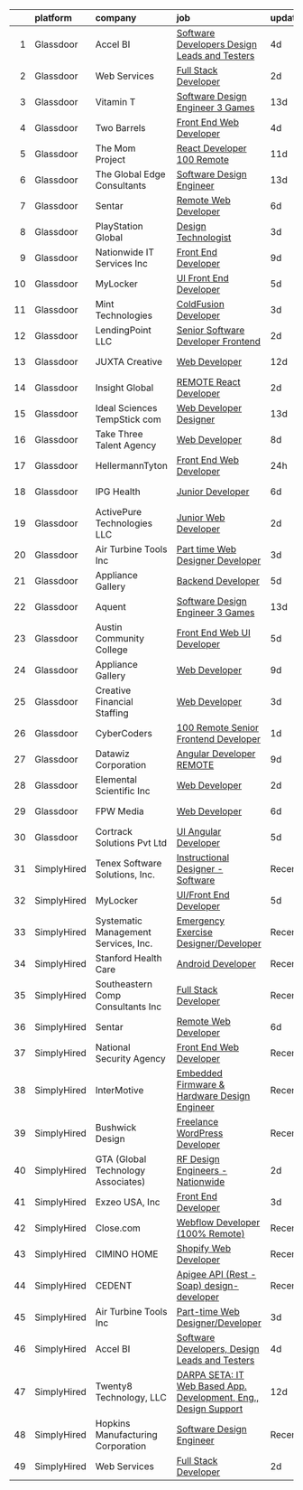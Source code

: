 

|    | platform    | company                              | job                                                                                                                                                                                                                                                                                                                                                                                                                                                                                                                                                                                                                                                                                                                                                                                                                                                                                                                                                                                                                                                                                                                                                                                                                                                                                                                                                                                          | update_time   | location              |
|---:|:------------|:-------------------------------------|:---------------------------------------------------------------------------------------------------------------------------------------------------------------------------------------------------------------------------------------------------------------------------------------------------------------------------------------------------------------------------------------------------------------------------------------------------------------------------------------------------------------------------------------------------------------------------------------------------------------------------------------------------------------------------------------------------------------------------------------------------------------------------------------------------------------------------------------------------------------------------------------------------------------------------------------------------------------------------------------------------------------------------------------------------------------------------------------------------------------------------------------------------------------------------------------------------------------------------------------------------------------------------------------------------------------------------------------------------------------------------------------------|:--------------|:----------------------|
|  1 | Glassdoor   | Accel BI                             | [Software Developers  Design Leads and Testers](https://www.glassdoor.com/partner/jobListing.htm?pos=128&ao=1136043&s=58&guid=00000182342785548bbc85e81baecfc4&src=GD_JOB_AD&t=SR&vt=w&ea=1&cs=1_5572eebb&cb=1658732381930&jobListingId=1008017868184&jrtk=3-0-1g8q2f1cakhqs801-1g8q2f1cojfn4800-cea150e8c433e0a7-)                                                                                                                                                                                                                                                                                                                                                                                                                                                                                                                                                                                                                                                                                                                                                                                                                                                                                                                                                                                                                                                                          | 4d            | Remote                |
|  2 | Glassdoor   | Web Services                         | [Full Stack Developer](https://www.glassdoor.com/partner/jobListing.htm?pos=120&ao=1136043&s=58&guid=00000182342785548bbc85e81baecfc4&src=GD_JOB_AD&t=SR&vt=w&cs=1_a8f99147&cb=1658732381929&jobListingId=1008024000318&jrtk=3-0-1g8q2f1cakhqs801-1g8q2f1cojfn4800-c62dc556ccc5faef-)                                                                                                                                                                                                                                                                                                                                                                                                                                                                                                                                                                                                                                                                                                                                                                                                                                                                                                                                                                                                                                                                                                        | 2d            | Remote                |
|  3 | Glassdoor   | Vitamin T                            | [Software Design Engineer 3   Games](https://www.glassdoor.com/partner/jobListing.htm?pos=113&ao=1110586&s=58&guid=00000182342785548bbc85e81baecfc4&src=GD_JOB_AD&t=SR&vt=w&cs=1_6d0bf07b&cb=1658732381929&jobListingId=1007998330874&cpc=AC285F3A3ECA6BB0&jrtk=3-0-1g8q2f1cakhqs801-1g8q2f1cojfn4800-bf3c8b341557706e--6NYlbfkN0DMrcEu7yrtATojKJA7cEzGQ3FdRGWLh0CZQInL4ECGI6k5tN82kdM0OKoro5eXmjrvRw2kqrpzrDOZ5KgB4uPOpQzk8_KXis5qS7G_IDfE6S_nUZnArBlfiWQkA6u0Y8sETzFOGOfBuwNp8lbDrwEgi-QRBF3hAP3jkbYOESEyuJmjFb74QfMRC3zakfY3nJkVu1-3XDSNOMz6O7-OyjkO62JI8DNa5uPrbyp5Wq91sbjIDbSmGgs0OgZqCGWwz34vqf-HPFw7b6YIAcBYsXfoWG6KDdR4l19QorLUKfJY4BqRy365gYaYU4y9SlC2_fMLxagJdI3_0UPqLlqnYo4Tt8jf7Y6F18flOMh7EMUPiTLft1dmZsEc8lG6PZQOXOQ_0Ps3rnrU-O_lk48ivCMVcjZ33UDuv159ixslqf0BU0luaY1I4bpgFJqRpnwcUlWSgmuisauNQD0oKJaMjjQd)                                                                                                                                                                                                                                                                                                                                                                                                                                                                                                                                                                     | 13d           | Remote                |
|  4 | Glassdoor   | Two Barrels                          | [Front End Web Developer](https://www.glassdoor.com/partner/jobListing.htm?pos=123&ao=1136043&s=58&guid=00000182342785548bbc85e81baecfc4&src=GD_JOB_AD&t=SR&vt=w&cs=1_fc8433e8&cb=1658732381929&jobListingId=1008017355287&jrtk=3-0-1g8q2f1cakhqs801-1g8q2f1cojfn4800-4073b3b8d689a35e-)                                                                                                                                                                                                                                                                                                                                                                                                                                                                                                                                                                                                                                                                                                                                                                                                                                                                                                                                                                                                                                                                                                     | 4d            | Remote                |
|  5 | Glassdoor   | The Mom Project                      | [React Developer  100  Remote ](https://www.glassdoor.com/partner/jobListing.htm?pos=110&ao=1110586&s=58&guid=00000182342785548bbc85e81baecfc4&src=GD_JOB_AD&t=SR&vt=w&cs=1_b4b08303&cb=1658732381928&jobListingId=1008003187076&cpc=9DC6E4D8324653EE&jrtk=3-0-1g8q2f1cakhqs801-1g8q2f1cojfn4800-9cdda45683b89dc0--6NYlbfkN0BDp_epf89aHDQhKpPegNJQ_ldQpEFZQsM9OcONMGxWx6pU56EKHF58QjVdAUvn2gXX1fuekItIkCiy6qYi46CotMFumCy-OLkNLGC5HlInWK_9X0_7Yu4FaCm9-yL2AeUCMmtMoKhVNK81R29Kv7leI8zn9ApL1hPLyF4EWDbSWgGWwlcAkyly182izPc3-6G2gqUt-haE3gIwHDk5P8P3K4IZ9eJd-v5uoAobVklYnh4BxxDh73cnnNoYPXVbAyQqS8ckqSTF7xtgrBnPI1wEN-ehbRIibLxo-_LXJCDDLrQ9B0uCwaLmzos4lOKQhRLeyGvUJ6FJGHt89UXtAU1TWVgBr-d7TY0XXE4wXi9Z2N1hsvIRV-7vrapc8AxssYxXwc9oFcbgk7ZmCGs2gpyQ18ASJ028usUdaNRDv5KAk7ScQY4ia9hDLTleKTjtYhm8YtwX8-knVjwJ_YAB4omDuv53Q21adauPlgHQSMilhFDxZfvq6tNgw7ea5p5DFa5APUCatpS9jWb7aj9wnY8McHf7DxNLl9GzNkcgc0XxQNS6U7A99OorqacUIDv8v4i9qThQ24fFWA%3D%3D)                                                                                                                                                                                                                                                                                                                                                                                                                                              | 11d           | Remote                |
|  6 | Glassdoor   | The Global Edge Consultants          | [Software Design Engineer](https://www.glassdoor.com/partner/jobListing.htm?pos=108&ao=1110586&s=58&guid=00000182342785548bbc85e81baecfc4&src=GD_JOB_AD&t=SR&vt=w&ea=1&cs=1_1006b882&cb=1658732381928&jobListingId=1007998218644&cpc=451933188B21919D&jrtk=3-0-1g8q2f1cakhqs801-1g8q2f1cojfn4800-50939afe2261ed36--6NYlbfkN0A4Pd9G7Psxse2LYHgJRkYguHzML5L6KVZLzJM3sNXICnMc3eh3dt3QEYOmT_Cvlg5envw20GmLjURdJn07Inlu2YqhV1Ghk4ekVnisYSymOKO3-zvf7LZwQAgqzFpOvyQsNdNTUYMJDiQcU9rmwxDV1nkXAg4gvg4mQsFvQYicEOCEUsIz0eAAoWirCcbeIXujPg7QhjtBu2DGdiCPAZBN9L81BWtLdfWe-wr3EKVqS96d4-19n8AEPDa51oxM7NZ5hvK7lWBNIGbotAD6_5HLBUmPvfwSZ5Jxpyqm4tarnoVLJ9DcgIp9C5IV4gikYMqSBPQqd8X7vgnx_3q7XF1eMCwGG6NKiRDqF2eJlkoavqkA42m-nbUXnX02K0wGyAqWnu9KW47V9IzSuuQaExSBWR4Tu6hMhmKQDqDgYsEFFCt8nGoJ27PF0XJzIpzaMRoCzzM6q5CeIVNYPCOmDtxWf9FTXBT-t_zVThiRbwL9Fg5OrMZqyqlz8htKDXzYo63Np6Ioh9bF4w%3D%3D)                                                                                                                                                                                                                                                                                                                                                                                                                                                                                                              | 13d           | Wilton, CT            |
|  7 | Glassdoor   | Sentar                               | [Remote Web Developer](https://www.glassdoor.com/partner/jobListing.htm?pos=124&ao=1136043&s=58&guid=00000182342785548bbc85e81baecfc4&src=GD_JOB_AD&t=SR&vt=w&cs=1_8296edfc&cb=1658732381930&jobListingId=1008013416156&jrtk=3-0-1g8q2f1cakhqs801-1g8q2f1cojfn4800-6d7f1a1323a40840-)                                                                                                                                                                                                                                                                                                                                                                                                                                                                                                                                                                                                                                                                                                                                                                                                                                                                                                                                                                                                                                                                                                        | 6d            | Remote                |
|  8 | Glassdoor   | PlayStation Global                   | [Design Technologist](https://www.glassdoor.com/partner/jobListing.htm?pos=121&ao=1136043&s=58&guid=00000182342785548bbc85e81baecfc4&src=GD_JOB_AD&t=SR&vt=w&ea=1&cs=1_0c2d4c9e&cb=1658732381929&jobListingId=1008020161010&jrtk=3-0-1g8q2f1cakhqs801-1g8q2f1cojfn4800-1f8aab1198bf748b-)                                                                                                                                                                                                                                                                                                                                                                                                                                                                                                                                                                                                                                                                                                                                                                                                                                                                                                                                                                                                                                                                                                    | 3d            | Los Angeles, CA       |
|  9 | Glassdoor   | Nationwide IT Services  Inc          | [Front End Developer](https://www.glassdoor.com/partner/jobListing.htm?pos=126&ao=1136043&s=58&guid=00000182342785548bbc85e81baecfc4&src=GD_JOB_AD&t=SR&vt=w&cs=1_3633d090&cb=1658732381930&jobListingId=1008008905116&jrtk=3-0-1g8q2f1cakhqs801-1g8q2f1cojfn4800-b79b43afa3f7d864-)                                                                                                                                                                                                                                                                                                                                                                                                                                                                                                                                                                                                                                                                                                                                                                                                                                                                                                                                                                                                                                                                                                         | 9d            | Remote                |
| 10 | Glassdoor   | MyLocker                             | [UI Front End Developer](https://www.glassdoor.com/partner/jobListing.htm?pos=119&ao=1136043&s=58&guid=00000182342785548bbc85e81baecfc4&src=GD_JOB_AD&t=SR&vt=w&ea=1&cs=1_11270736&cb=1658732381929&jobListingId=1008016183760&jrtk=3-0-1g8q2f1cakhqs801-1g8q2f1cojfn4800-f2cdf44333e3faa5-)                                                                                                                                                                                                                                                                                                                                                                                                                                                                                                                                                                                                                                                                                                                                                                                                                                                                                                                                                                                                                                                                                                 | 5d            | Remote                |
| 11 | Glassdoor   | Mint Technologies                    | [ColdFusion Developer](https://www.glassdoor.com/partner/jobListing.htm?pos=125&ao=1136043&s=58&guid=00000182342785548bbc85e81baecfc4&src=GD_JOB_AD&t=SR&vt=w&ea=1&cs=1_9bddc327&cb=1658732381930&jobListingId=1008020614568&jrtk=3-0-1g8q2f1cakhqs801-1g8q2f1cojfn4800-4a005aacd195ebd3-)                                                                                                                                                                                                                                                                                                                                                                                                                                                                                                                                                                                                                                                                                                                                                                                                                                                                                                                                                                                                                                                                                                   | 3d            | Fairview, TX          |
| 12 | Glassdoor   | LendingPoint LLC                     | [Senior Software Developer  Frontend](https://www.glassdoor.com/partner/jobListing.htm?pos=102&ao=1110586&s=58&guid=00000182342785548bbc85e81baecfc4&src=GD_JOB_AD&t=SR&vt=w&cs=1_ddd83349&cb=1658732381927&jobListingId=1008023577553&cpc=A0032DE20586B9BD&jrtk=3-0-1g8q2f1cakhqs801-1g8q2f1cojfn4800-82fa04a05c3a09ae--6NYlbfkN0AMU85yDPFKRmyNaJX4vsZzzCZO8oGW3wN3dIQS5LuX8APSEdPLZuyb0wEk9g8ACfIYtRd5OYhqVF7PEYILND5L5ULGQoXJqPDg85ajoEp9eiwBN-yo4Ety9oRhcNMcfo8gSCGC_MNm0DhyPSkrPsHd5NLfAJLy_E5cihRLXRfhqSiDCRkttL6mZRv-bFAmdJ2e6gjxwhUypq4jUXWZjR8xn7sTN8eBwc5jwaLwOE9t7573yTbgniRziQhIeDu1lBtY2VvZHd7bacndB2YDMPdOmE0URlfxb6YsU5Zuajl8_xMWQeJWsRYvI-Z1H5YPgUskn2_MANfBNKPJt2Q3d9MaDqUUMl-SA-NsgR4gPvwPUy1FC6QfqiwaI7oo8-LT2--FYecCnQbelDEKHUSlT7nD762ajWAHYhhKgKvrC90fyfk9qg_G7hp_WOZqdu2irkBdSv7kuaCIQhC1fJ6CWxbhtAwcb_ikP3XdnQfaXjcv0lCLPmS__rxzdIA0QcLAwytUWkzEr066OYzk2up1j0ER134ahEAioxh5jgxcoIAunJd7LFsxXx0swbT70ISPLnSoZE7L4jFyI0SfPboKYNqA6LvwdZCnTZsU6G-zc5rs0Q3wt3Lq2WylLouoS0_p4YCt-gDQf59LxTu4H72otjvl8NvqK214XQQ%3D)                                                                                                                                                                                                                                                                                                                                                      | 2d            | Remote                |
| 13 | Glassdoor   | JUXTA Creative                       | [Web Developer](https://www.glassdoor.com/partner/jobListing.htm?pos=105&ao=1110586&s=58&guid=00000182342785548bbc85e81baecfc4&src=GD_JOB_AD&t=SR&vt=w&cs=1_57bc64e7&cb=1658732381927&jobListingId=1008001173431&cpc=ACAF1607C5C1E404&jrtk=3-0-1g8q2f1cakhqs801-1g8q2f1cojfn4800-288cae05fad9475b--6NYlbfkN0BWuSCbF_bgEkXcjB90H_n0fax-3tzVQyNEYf9p9SD6E8qDMEmbsqVA7GLR0gaGGx8wuX_TQHKQs7l6q-vmCLY91oLRhwuB3hkNTI0BxHgdAO8cQAulyEp92zvt-ZbH1zE5xdPgzQsmlZt4rTBZoY5Vo4ULi_b11DHIGoviMDfKRxG2Up9vrChcBrsjzw70AX9a7sA_VXghjKDPbFpAyPgnN8L2EPVQC6acZjPYoX5pPiqtJtjPj0iAXfH_HMcYoW997IyvKFG4NHhSOzfft6903uypOGp03K2GNL5fqMTjX7rBqWez-XjCnE8T4I1PoGZvI7XP9t_mmlc_q_EjRf--ypa0dsn2YqU_Yip-rMA1XSNrvK-oHF4EabjOo9spOB69esl9WeO6sS_OvOCfleYAAd8jG9_vWK8FKV_c8InxztBBmOpQB_YduEbqW5DO60AAFwZMGwxbWYeZv6m_4Hckf0Fk4zb0A7K-6urEObdhH4GOzX-VAbtEsUJRzIb1xTj7bjLMRlxXnyqYoAF5x3zd5iRaOUuO0os06ZvcUKVkehMgfr6Rb80ks2i6n_87RC3vkoHj5uKbhkDZN3YVkBh9rXDYWK_OuaJDBCaG-hyOdu4lZzsJ14qkpLwBfPtPiHco9d6p0bkOjJXpOTGxckfTfJpwrApdZibSIqaH_uNhO1llDWWy3edOorHJHFXtdywLjorKiFgrCqS-rRR9gG9_NuFQw2P4UeY45GZ2gV8fwesHEmsiG0CE)                                                                                                                                                                                                                                                                                          | 12d           | Marietta, OH          |
| 14 | Glassdoor   | Insight Global                       | [REMOTE React Developer](https://www.glassdoor.com/partner/jobListing.htm?pos=114&ao=1110586&s=58&guid=00000182342785548bbc85e81baecfc4&src=GD_JOB_AD&t=SR&vt=w&ea=1&cs=1_79a638d2&cb=1658732381929&jobListingId=1008023471508&cpc=3BA4CE39D5B5DEF5&jrtk=3-0-1g8q2f1cakhqs801-1g8q2f1cojfn4800-f0bf5f0f1c161255--6NYlbfkN0BKkHZu3wF05EeDimN_p6sYpKCMArvwa95YdH7UpkaBCkTAlOdu2lVgZ5yts_CGftiOxpdgQpqas8fM1R_dI75at84vgjpCV3MznvdIWoL0JGj1_MPGJG3Op4dqb73O_5m6Wg_6ZEvUZmsnr6OzMoys0_tAqV_M5hEArx_0BPDV3vIylzu68Wmqo5E4ZwmX4k7M6NkR7PhNe2eHUwrmMYbRobzH_f9xuORmIlb3U5uI2KmFANCGSRJWQK4C-LyKnVBTUDhW8aws6yWa3TEf4yFIcIl73xL9uhqB3Uu3NotuB5TmAFwf1HnM8wxaN-cuTv42sxe1G6KMCRao8e_3_1tp_OP-0FeBJ4FESNcdx3fUspvJ0gly8xbr_X6fqsEEWUOqqnTboFGqRdLVtFfdw1Am-irNALy9tgUMWzPDMcTLkdEus9eQ97BVpxZUatC1kN_mP-tBR1Apk7L7P5FF09UTzi6-v3n1Gc5Lk9hVNQL5clTxXjgZdUg2HUXi7j6zIvqVMuImhznEnw%3D%3D)                                                                                                                                                                                                                                                                                                                                                                                                                                                                                                                | 2d            | Remote                |
| 15 | Glassdoor   | Ideal Sciences  TempStick com        | [Web Developer Designer](https://www.glassdoor.com/partner/jobListing.htm?pos=107&ao=1110586&s=58&guid=00000182342785548bbc85e81baecfc4&src=GD_JOB_AD&t=SR&vt=w&ea=1&cs=1_29165f9c&cb=1658732381928&jobListingId=1007998462749&cpc=26740BCDE5E48596&jrtk=3-0-1g8q2f1cakhqs801-1g8q2f1cojfn4800-0992c1ed5cbee973--6NYlbfkN0AuAjYKnBHsdkcMxrD7ZJITXxV72vImVt5xOyKRJQecNHkeJhImC_lTwGJmSscZnmw9FH-33Wks3hoJY4a0tLXXnXskKjt4Znh10WXPHm5B8cBcmAVOCPCeWKj7CiENazLOnDJalrgZJSgSgSk9LLTvCZrz3tNysIxyQGRkkerCVW71vvCFXqtldrTqHdhOUgHOWP-vl-3hwAViTtqsOKpqQsZ0vRvPLujQUKVYdEZxaZ01UlDmmb0SB9haV3HcOCQOXcml9t46YhWyGS3usBX4R9e0upnRA5iess2xzxBJn1Lwpx9dIIo4wIQQPwp5HL61iPInryQpFFlaJhUjf48fIelsBrbVpfbcGp6vjewIcXI2f1vbGI1RkG8ajkN5StamCEqNfSY-qG5pHL2NQQ8a302OJSFszAeBGCU_6lXuGf4ztV1ydgbMakg_tsIeDhQinpoaDN6fTq9KtbjZUuF-qvKl9G6GxtzwluYaYubz4hJ1Iyzgl9AQwzDkE1XsZYA%3D)                                                                                                                                                                                                                                                                                                                                                                                                                                                                                                                              | 13d           | Bountiful, UT         |
| 16 | Glassdoor   | Take Three Talent Agency             | [Web Developer](https://www.glassdoor.com/partner/jobListing.htm?pos=129&ao=1136043&s=58&guid=00000182342785548bbc85e81baecfc4&src=GD_JOB_AD&t=SR&vt=w&ea=1&cs=1_a26e3ac3&cb=1658732381930&jobListingId=1008009981459&jrtk=3-0-1g8q2f1cakhqs801-1g8q2f1cojfn4800-6c96ca818fea31ff-)                                                                                                                                                                                                                                                                                                                                                                                                                                                                                                                                                                                                                                                                                                                                                                                                                                                                                                                                                                                                                                                                                                          | 8d            | New York, NY          |
| 17 | Glassdoor   | HellermannTyton                      | [Front End Web Developer](https://www.glassdoor.com/partner/jobListing.htm?pos=101&ao=1110586&s=58&guid=00000182342785548bbc85e81baecfc4&src=GD_JOB_AD&t=SR&vt=w&ea=1&cs=1_038e353c&cb=1658732381927&jobListingId=1008025566742&cpc=22ABB673398E21F3&jrtk=3-0-1g8q2f1cakhqs801-1g8q2f1cojfn4800-4ff2e7200978c183--6NYlbfkN0DFowT1d0XEROrZjiiLCz3Xl7lNJrhR5e36YBBJNwg5By2bk7Fw8nXyh-09zjNCMK-fhkwQljsD2LIHS9UojhlwiGhxeBYEnJSC10e0wtupwQXvTrpz_lbT4hcnEB_NuMwXLZDjKGg2Nbf8LE4_LUK99KDj4xiVkWEPkyq__Rx6FmMmj7LM7NPuIxhFRTGElMgYe8oFN9AzNENQeQxNvuU6dZKYE7SynF3DSUYz93apbko1Iz-gCyHkAQClnK4J5vK3VFLicDQW3-_LgZZJAxkv5Om0jg3OqzHYgdCuabzX1nh5QxHV5MNfoGdl2uI-Ywy4YuuZ5T4cw36NnkcfgoAHUP77dvI2R-_Oekf92USN9209SZHDZC05CweKBsEDCaiVMW-tEGxWzp-a_WtKvix968jQOH8AmlFmu3Ai7sSEBR0PEg9aQAssbOM2adb-MlujK2T47poL58LOxjlKerbINsxGj9K7pN8BY3FBZN1HXTm2WOeiFPJT0uuWSr1Yv0edStBkqj-RfA%3D%3D)                                                                                                                                                                                                                                                                                                                                                                                                                                                                                                               | 24h           | Milwaukee, WI         |
| 18 | Glassdoor   | IPG Health                           | [Junior Developer](https://www.glassdoor.com/partner/jobListing.htm?pos=130&ao=1136043&s=58&guid=00000182342785548bbc85e81baecfc4&src=GD_JOB_AD&t=SR&vt=w&cs=1_efd80c08&cb=1658732381930&jobListingId=1008012395431&jrtk=3-0-1g8q2f1cakhqs801-1g8q2f1cojfn4800-cb5ad8e4366864a1-)                                                                                                                                                                                                                                                                                                                                                                                                                                                                                                                                                                                                                                                                                                                                                                                                                                                                                                                                                                                                                                                                                                            | 6d            | New York, NY          |
| 19 | Glassdoor   | ActivePure Technologies  LLC         | [Junior Web Developer](https://www.glassdoor.com/partner/jobListing.htm?pos=122&ao=1136043&s=58&guid=00000182342785548bbc85e81baecfc4&src=GD_JOB_AD&t=SR&vt=w&ea=1&cs=1_be2ed011&cb=1658732381930&jobListingId=1008023360662&jrtk=3-0-1g8q2f1cakhqs801-1g8q2f1cojfn4800-d71a23c1cfc326df-)                                                                                                                                                                                                                                                                                                                                                                                                                                                                                                                                                                                                                                                                                                                                                                                                                                                                                                                                                                                                                                                                                                   | 2d            | Dallas, TX            |
| 20 | Glassdoor   | Air Turbine Tools Inc                | [Part time Web Designer Developer](https://www.glassdoor.com/partner/jobListing.htm?pos=117&ao=1136043&s=58&guid=00000182342785548bbc85e81baecfc4&src=GD_JOB_AD&t=SR&vt=w&ea=1&cs=1_88f1a3f7&cb=1658732381929&jobListingId=1008021218997&jrtk=3-0-1g8q2f1cakhqs801-1g8q2f1cojfn4800-abdd88d45579cdf9-)                                                                                                                                                                                                                                                                                                                                                                                                                                                                                                                                                                                                                                                                                                                                                                                                                                                                                                                                                                                                                                                                                       | 3d            | Remote                |
| 21 | Glassdoor   | Appliance Gallery                    | [Backend Developer](https://www.glassdoor.com/partner/jobListing.htm?pos=103&ao=1110586&s=58&guid=00000182342785548bbc85e81baecfc4&src=GD_JOB_AD&t=SR&vt=w&ea=1&cs=1_b600258b&cb=1658732381927&jobListingId=1008015204321&cpc=6BF42D0955AE9A34&jrtk=3-0-1g8q2f1cakhqs801-1g8q2f1cojfn4800-04df99de1115416d--6NYlbfkN0B7asqLSFTVh84QNhoMZnykEkqd3VzFRgpMd30Tm6Y5VAR0GYQIAhTEALcfM-Zhn9fD8bVtsauWf2bJC5qsUBNxWxzwk8a96xOOKY9-19yMMvHkehMIdjOaJoNB6m7LaeaQjQKxJYW3mWfW01ShS2-S48z205dlIMX1ezKrikYn70SO6_3EOjciYZ08OXw4R_9J_-tLu_5tv4T6PZXcxRNwUOHTTAbMLtblHvR0g8uZ9lzy1Xw7ocCTmJjxfqa8h1fDbaOj93Ia4ANh3Nwqz9FN5K7DexGe6g-ihAgj8n35IjByn0gCuQpO6nENvJokwcekbelBCc35v_PQvjziyn-5bpj1tdskEkUHmldhLjehMMUNxEFzl8LrHNE5kQDM1CdWAZN3252r4is5y7bCbC8DnIh1mDUClNHlrIM-wyW64irA2q6Cm8c_XE48JmP7ENYDO_Qw9IypIuZWBfiDfnSKWE2fxxjseRf7CkBkCKHmkv_XhO-wNrEx_P3pr-Su8H0%3D)                                                                                                                                                                                                                                                                                                                                                                                                                                                                                                                                   | 5d            | Brooklyn, NY          |
| 22 | Glassdoor   | Aquent                               | [Software Design Engineer 3   Games](https://www.glassdoor.com/partner/jobListing.htm?pos=112&ao=1110586&s=58&guid=00000182342785548bbc85e81baecfc4&src=GD_JOB_AD&t=SR&vt=w&cs=1_4caf7175&cb=1658732381928&jobListingId=1007998491971&cpc=451933188B21919D&jrtk=3-0-1g8q2f1cakhqs801-1g8q2f1cojfn4800-9407860689a26d9a--6NYlbfkN0DMrcEu7yrtATojKJA7cEzGQ3FdRGWLh0CZQInL4ECGI9gD0Wolx9R2EDT7B77c2cRNsVHmi2Nz3yUZVeF1kDlkgU2DrS0ttf1-4RMKWxJ2erNeNqc8PK2_pssRTx9Cj53zY5TgDvCdWv0W7gTAxIgADNXqA3nY60aR41AimnjTNzroQv0tYe0LvGFV7JvxWvp0vSHEgUImYyJTK9rNMFMpf14C6k_Ur0UJmdsybZ0Tqj86yC-L8_n_SGZUQYF-XRDVpvZfjO1RYyVQj_6sXXHe5L0soWnkzCQbASZEiHnanXkzBHgylg9DfC94dU3PDaXHW4oboqLeIqykHbAh46AxOChlaDd22XsRXlpqKV1Zc-BsH6BDB2cyjMC4QcHeyicTUAU8PHkW8ATLUdAHIzE7GRmkG3ev1iNgdR9jIjFWvrxMkQ7zgS9wls7HwBejry9EYYCFbxDf1WhbA746guYS)                                                                                                                                                                                                                                                                                                                                                                                                                                                                                                                                                                     | 13d           | Remote                |
| 23 | Glassdoor   | Austin Community College             | [Front End  Web UI Developer](https://www.glassdoor.com/partner/jobListing.htm?pos=115&ao=1136043&s=58&guid=00000182342785548bbc85e81baecfc4&src=GD_JOB_AD&t=SR&vt=w&cs=1_f603f692&cb=1658732381929&jobListingId=1008014595318&jrtk=3-0-1g8q2f1cakhqs801-1g8q2f1cojfn4800-effb063b1dd14010-)                                                                                                                                                                                                                                                                                                                                                                                                                                                                                                                                                                                                                                                                                                                                                                                                                                                                                                                                                                                                                                                                                                 | 5d            | Austin, TX            |
| 24 | Glassdoor   | Appliance Gallery                    | [Web Developer](https://www.glassdoor.com/partner/jobListing.htm?pos=106&ao=1110586&s=58&guid=00000182342785548bbc85e81baecfc4&src=GD_JOB_AD&t=SR&vt=w&ea=1&cs=1_9d24b324&cb=1658732381928&jobListingId=1008008964913&cpc=E773D000C9BC26FA&jrtk=3-0-1g8q2f1cakhqs801-1g8q2f1cojfn4800-435bd2b6f8cacd5c--6NYlbfkN0B7asqLSFTVh84QNhoMZnykEkqd3VzFRgpMd30Tm6Y5VIWEtl-JUdIb5_V1pDXLEt67MZ9QRJip4E_XGA71_9UcOW0fze0NvpWi5lOlztwP0lYIKknV_h1k0zZw_2L_e9TM-_ji4Ic1WxJ9mFuuPty_91pkbyzn6k3GS5ZPiYQ6vFW4Q7NJFgGvSQ76GfPqtA36tKb4JLfUXooN97mOIf14VWJyWzFv_nHfLAm0r4HTjkVIUBjUQn-zbRMkmiSpFn5xbonkf8hcUbbZZv-oRXSYVwIjK5EHz6WAp8sT9Q484xgUFM_ZtmWc9z59ULP1tNwlNjtU-E-bUCPYscihSbxBCJYDeWEufGEm1q7hI1MMLGUhwTwe2FSa_WTfm_f4gtMSmuoAKergGyDHOYaPfggkue1zEOO54QodALtl4PaCT8zUbJndlAsexmhpSYsekSFw-qn7uMA84Ye87DtBnSYjaS9YkRIf6VAaqQkIfoZIH23lFyhVc33v)                                                                                                                                                                                                                                                                                                                                                                                                                                                                                                                                                     | 9d            | Brooklyn, NY          |
| 25 | Glassdoor   | Creative Financial Staffing          | [Web Developer](https://www.glassdoor.com/partner/jobListing.htm?pos=109&ao=1110586&s=58&guid=00000182342785548bbc85e81baecfc4&src=GD_JOB_AD&t=SR&vt=w&cs=1_0892c664&cb=1658732381928&jobListingId=1008020200741&cpc=32EE424DE2B657EB&jrtk=3-0-1g8q2f1cakhqs801-1g8q2f1cojfn4800-9f2eae75aec919d9--6NYlbfkN0AyIsnDczwcVDFrYpf5kat3hxWjSi6qx3YGCfJB8v0u0o0lIgfjDfB74gAIfS0XTxVDLSoYHrAzMO9ib6oFFNuLjRMU025dymGmagJiUfia6-JtuYERo0oEG3DkuLio92aNNcucSR_YEmW76eH9_38yUAcsHw8VNz0xPDg6kltNFMLwlyQmiMYBD3sShv0wSpibwvD4drfQjOERcJ7Oqy13gsbCiwT-UuO4gSJG1UROuVD_m-2st1OQagE35T8tA-IRVm9IyZsjsyjb_GDxRHwntDBStSQ6cCO9_FM30v1n3i9rCBYiHqqIJ_VyVc-F9PKU6OT1HYyAfCUZyx0AQ_QdCxSgPDcICzBhIxVT9Ext0h3Xo-nJOoP81fBNVO3iQ5EBItOOykq4EpZKlERn3mfJHSic7pv-FeKPJ3lRe4O0iuh6Aux859Dabs1-AGfP_aysS6Q58EBzU7fcDgO4iLeV78D3jTupl475oO8ZI08LCOsW4oWD9zDsRcoxjwspE4G6C58Fe1F4Fc418EBtcWmqa7dj69iF6O8oiX0b0gTM8qJKcb4HbK6j)                                                                                                                                                                                                                                                                                                                                                                                                                                                                                          | 3d            | Inwood, NY            |
| 26 | Glassdoor   | CyberCoders                          | [100  Remote Senior Frontend Developer](https://www.glassdoor.com/partner/jobListing.htm?pos=111&ao=1110586&s=58&guid=00000182342785548bbc85e81baecfc4&src=GD_JOB_AD&t=SR&vt=w&ea=1&cs=1_99baba74&cb=1658732381929&jobListingId=1008024604387&cpc=FB7E4A1762AE5BEC&jrtk=3-0-1g8q2f1cakhqs801-1g8q2f1cojfn4800-1950ae9810e5750b--6NYlbfkN0CpFJQzrgRR8WqXWK1qKKEqALWJw739KlKqr2H-MSI4eoBlI4EFrmor2FYZMP3muM2kpPCFR2etns_LHMZXFj0DyPHW_iFtN3XSuiNgyVoD4b-ZYoJThSv1Ho10T0VnFpWnWlMT0CnLyBfMt8d4d2Ig1zCMM9g5rsdBDjnLjQkSq7jnfEna-1hP0P5xvb9jrVXAL6ZxqRvuVyuD1YeljMr4e-hkokZ5opaW3XnfZBnb6ATE_xca-5XRhqNLStnL5Q2FqAcyxba4D7uLj2nkxjIHoX7Zp7BXwdCMgN1HcpwZI8Ubbcu-ouJ420cgAdQQYfBhXeUzhahUW6sn40BXnPBFUd8xkIwjYRM56XWDkV7dNHarhlzUW24y4qB83jaZj_An-iR9If788ZGOiHC2sVJdxntfZqgchUsvvESxf8nFXFiaoBD1pA4BOi4m0NoaKYpExewDGmc1Q1w87-zqhnuQYGSVV774WKptSZU_5kXZkApUIJv3IkUxh-2dMRFA51aaBUDKLA2rhe1cLbzbgfqgc09ulgZmvIgg-gkoWkLaVnuvyaMy0v1DaMipCrQnjuCAyoNdcItJEDdLyhrALOD7sD5gNr-1bUL7wPsU8Dz4wr16QXjAbIqSRxEviH5tX8RStPEvQ4ZSKpeLRgbov7QspvBWjf53N_y0lhS3AtSu_x16lRmKzbXC43wGMpBcXCQ-GYcbns3BlbLSzJKYYA-CAwiTubw-OMsh_mYiHJTrl5MLQajYLW1oAj3fTFcJtayvfYdVjHcv7RtuaZmMWo1djyXsL9k2RiMRIbFhcbiM0s7EsCOR3Dknw2EWAVHL_sdW66f8xTvXj-d60q8qBoTtnT0fiHK6lDApKri8GlLiRulByvFzG_CB8ww0-sN9E1ry7Dx_KHeuk_2y53DgIEZDFdX7JNvQRBkp5Exu5p95XeGMieKrVb-FVT8s959SdIQYwdb9Kg2fZvapidnhmqKlvegceVk5h-BOGBNsdXq5vg%3D%3D) | 1d            | Los Angeles, CA       |
| 27 | Glassdoor   | Datawiz Corporation                  | [Angular Developer   REMOTE  ](https://www.glassdoor.com/partner/jobListing.htm?pos=127&ao=1136043&s=58&guid=00000182342785548bbc85e81baecfc4&src=GD_JOB_AD&t=SR&vt=w&ea=1&cs=1_775b5379&cb=1658732381930&jobListingId=1008008510450&jrtk=3-0-1g8q2f1cakhqs801-1g8q2f1cojfn4800-0edfd468e5daf53f-)                                                                                                                                                                                                                                                                                                                                                                                                                                                                                                                                                                                                                                                                                                                                                                                                                                                                                                                                                                                                                                                                                           | 9d            | Remote                |
| 28 | Glassdoor   | Elemental Scientific Inc             | [Web Developer](https://www.glassdoor.com/partner/jobListing.htm?pos=116&ao=1136043&s=58&guid=00000182342785548bbc85e81baecfc4&src=GD_JOB_AD&t=SR&vt=w&ea=1&cs=1_91d20442&cb=1658732381929&jobListingId=1008023393041&jrtk=3-0-1g8q2f1cakhqs801-1g8q2f1cojfn4800-d6ecf6259e0326e2-)                                                                                                                                                                                                                                                                                                                                                                                                                                                                                                                                                                                                                                                                                                                                                                                                                                                                                                                                                                                                                                                                                                          | 2d            | Omaha, NE             |
| 29 | Glassdoor   | FPW Media                            | [Web Developer](https://www.glassdoor.com/partner/jobListing.htm?pos=104&ao=1110586&s=58&guid=00000182342785548bbc85e81baecfc4&src=GD_JOB_AD&t=SR&vt=w&ea=1&cs=1_958d98ec&cb=1658732381928&jobListingId=1008012300630&cpc=036CEF58F9688075&jrtk=3-0-1g8q2f1cakhqs801-1g8q2f1cojfn4800-698f59ed5e0a87ea--6NYlbfkN0Bo_CM2a8GgFIiw_-9fb5ug3xmG_MFCzpxBl7ntROtVZVdEVkOeNu6_Ebv9sqRtnMm_y0JPbqHRluum5nuieu2K_PvMQbBz4GLEgEA6XzVf4qVt9qWNLjWsT5sCaouE_6pw7WiyTU80b_P6aXEbnim98d79oO7WORVOBbxzFC4MlPBAT5HM8wTLBLipzb2_UL3h7T_uwE4K_OtE-RejENurDUTmB-fYofjYNBhDarlbWVHdLHPFSRCLDPTxVliK-nUZGAHqjWkDj6-9TGalOSnlwz_Gia1pN7Taxv3RG5G48_RCUq4Hhp6zb-hX9j-v6DjOYhhRw8TeGkdInRbNFUeciEdiFm1czSt-ruk1wcTBoDQZD-CvKF0n1qhML0pVRGdhrAH94eyDTO55MX21EZFcmCJ6fJa0vJrG3xfkYWHm6GzA9rFJkRlIg6IIFr_p2mSjL30Zg4BapQaN0EbDTw3ykPRhnOWnt5fFjXz3qqXqWHBJe-y7VoKP)                                                                                                                                                                                                                                                                                                                                                                                                                                                                                                                                                     | 6d            | Springfield, OR       |
| 30 | Glassdoor   | Cortrack Solutions Pvt Ltd           | [UI Angular Developer](https://www.glassdoor.com/partner/jobListing.htm?pos=118&ao=1136043&s=58&guid=00000182342785548bbc85e81baecfc4&src=GD_JOB_AD&t=SR&vt=w&ea=1&cs=1_3f3ec626&cb=1658732381929&jobListingId=1008014819624&jrtk=3-0-1g8q2f1cakhqs801-1g8q2f1cojfn4800-1213724871e4abcb-)                                                                                                                                                                                                                                                                                                                                                                                                                                                                                                                                                                                                                                                                                                                                                                                                                                                                                                                                                                                                                                                                                                   | 5d            | Remote                |
| 31 | SimplyHired | Tenex Software Solutions, Inc.       | [Instructional Designer - Software](https://www.simplyhired.com/job/kd36Ld0v9O0wgWZYn7kAPjpejP8Vnl753_xAquJQb9r6fhu5OdXzDg?q=design+developer)                                                                                                                                                                                                                                                                                                                                                                                                                                                                                                                                                                                                                                                                                                                                                                                                                                                                                                                                                                                                                                                                                                                                                                                                                                               | Recently      | Tampa, FL             |
| 32 | SimplyHired | MyLocker                             | [UI/Front End Developer](https://www.simplyhired.com/job/UjBidRcn2BbFCHlUZGarXnSndlvBQRldpv6V9OD0cXVVMUb-VLU5bg?q=design+developer)                                                                                                                                                                                                                                                                                                                                                                                                                                                                                                                                                                                                                                                                                                                                                                                                                                                                                                                                                                                                                                                                                                                                                                                                                                                          | 5d            | Remote                |
| 33 | SimplyHired | Systematic Management Services, Inc. | [Emergency Exercise Designer/Developer](https://www.simplyhired.com/job/K67Q598TGt6apYi50JKCrunnHOEkdFTM_OXtSucrngj-Oxxr_9INgQ?q=design+developer)                                                                                                                                                                                                                                                                                                                                                                                                                                                                                                                                                                                                                                                                                                                                                                                                                                                                                                                                                                                                                                                                                                                                                                                                                                           | Recently      | Washington, DC        |
| 34 | SimplyHired | Stanford Health Care                 | [Android Developer](https://www.simplyhired.com/job/bixntMy0ujDioU4BjtZEEvVL_r_XDW95SQ5woSmxcbcU1YTvBsekZQ?q=design+developer)                                                                                                                                                                                                                                                                                                                                                                                                                                                                                                                                                                                                                                                                                                                                                                                                                                                                                                                                                                                                                                                                                                                                                                                                                                                               | Recently      | Palo Alto, CA         |
| 35 | SimplyHired | Southeastern Comp Consultants Inc    | [Full Stack Developer](https://www.simplyhired.com/job/YP1GvC7YrzQ2Nm1k5X_Vj5VH4eb-oWMpawr8Z5AUMbfoDP_2x5mNmw?q=design+developer)                                                                                                                                                                                                                                                                                                                                                                                                                                                                                                                                                                                                                                                                                                                                                                                                                                                                                                                                                                                                                                                                                                                                                                                                                                                            | Recently      | Austin, TX            |
| 36 | SimplyHired | Sentar                               | [Remote Web Developer](https://www.simplyhired.com/job/sUIwT5EehUcdhQuRX9VuzO3Jfe3PBD0ZiYaMab-gTFkPAuzzTE8BGQ?q=design+developer)                                                                                                                                                                                                                                                                                                                                                                                                                                                                                                                                                                                                                                                                                                                                                                                                                                                                                                                                                                                                                                                                                                                                                                                                                                                            | 6d            | Remote                |
| 37 | SimplyHired | National Security Agency             | [Front End Web Developer](https://www.simplyhired.com/job/nOLlMFoM2tpJzWAdMgxCyBmy2swBcb8isPnOb-iSG3yN7AR5Y7eOqA?q=design+developer)                                                                                                                                                                                                                                                                                                                                                                                                                                                                                                                                                                                                                                                                                                                                                                                                                                                                                                                                                                                                                                                                                                                                                                                                                                                         | Recently      | Fort Meade, MD        |
| 38 | SimplyHired | InterMotive                          | [Embedded Firmware & Hardware Design Engineer](https://www.simplyhired.com/job/Ic8ne0zvFNR813Hh3rBYtOMSw-uME6WDqQTIT9h4Q4h2LZjRe2LSLQ?q=design+developer)                                                                                                                                                                                                                                                                                                                                                                                                                                                                                                                                                                                                                                                                                                                                                                                                                                                                                                                                                                                                                                                                                                                                                                                                                                    | Recently      | Auburn, CA            |
| 39 | SimplyHired | Bushwick Design                      | [Freelance WordPress Developer](https://www.simplyhired.com/job/cT9tazAs1RJDKybQmBhxG0cez39wk9YtXMULvuD1Jh9iVS3-uLQ0sA?q=design+developer)                                                                                                                                                                                                                                                                                                                                                                                                                                                                                                                                                                                                                                                                                                                                                                                                                                                                                                                                                                                                                                                                                                                                                                                                                                                   | Recently      | Remote                |
| 40 | SimplyHired | GTA (Global Technology Associates)   | [RF Design Engineers - Nationwide](https://www.simplyhired.com/job/sw5pee0ys2XmDvfzVcr-mlF2APRJYf7a0mLuwcgt19xggsQO5W9DUg?q=design+developer)                                                                                                                                                                                                                                                                                                                                                                                                                                                                                                                                                                                                                                                                                                                                                                                                                                                                                                                                                                                                                                                                                                                                                                                                                                                | 2d            | Tampa, FL +1 location |
| 41 | SimplyHired | Exzeo USA, Inc                       | [Front End Developer](https://www.simplyhired.com/job/6R3T4L7667ARZ6jqv3Pxamtj4-kd58nrMmqGlKSLwWJ7bpYH89UTig?q=design+developer)                                                                                                                                                                                                                                                                                                                                                                                                                                                                                                                                                                                                                                                                                                                                                                                                                                                                                                                                                                                                                                                                                                                                                                                                                                                             | 3d            | Remote                |
| 42 | SimplyHired | Close.com                            | [Webflow Developer (100% Remote)](https://www.simplyhired.com/job/9mB10Yu9fFGtMnwIqcrYtaJxUjBw6q4fAEncDG2M3NLxt8JCgr0_QA?q=design+developer)                                                                                                                                                                                                                                                                                                                                                                                                                                                                                                                                                                                                                                                                                                                                                                                                                                                                                                                                                                                                                                                                                                                                                                                                                                                 | Recently      | Remote                |
| 43 | SimplyHired | CIMINO HOME                          | [Shopify Web Developer](https://www.simplyhired.com/job/rs9ntpSDY3waHgdxfe8xMNomoEnjqmcFWQ-EHTda3HujS1i2Nk0GKw?q=design+developer)                                                                                                                                                                                                                                                                                                                                                                                                                                                                                                                                                                                                                                                                                                                                                                                                                                                                                                                                                                                                                                                                                                                                                                                                                                                           | Recently      | Remote                |
| 44 | SimplyHired | CEDENT                               | [Apigee API (Rest -Soap) design-developer](https://www.simplyhired.com/job/1PlP0mnGhX7nQ5caSk6HsDRM6r_uN7sBZA4iNy6keeMAy3S55AWhkA?q=design+developer)                                                                                                                                                                                                                                                                                                                                                                                                                                                                                                                                                                                                                                                                                                                                                                                                                                                                                                                                                                                                                                                                                                                                                                                                                                        | Recently      | Phoenix, AZ           |
| 45 | SimplyHired | Air Turbine Tools Inc                | [Part-time Web Designer/Developer](https://www.simplyhired.com/job/ZdGEpFGZObCujYhDCGpxMC6FDjxRM3owF8xlKoIv0o7FdBgfG4srEQ?q=design+developer)                                                                                                                                                                                                                                                                                                                                                                                                                                                                                                                                                                                                                                                                                                                                                                                                                                                                                                                                                                                                                                                                                                                                                                                                                                                | 3d            | Remote                |
| 46 | SimplyHired | Accel BI                             | [Software Developers, Design Leads and Testers](https://www.simplyhired.com/job/1t6i5fZRklHi6ndZcXOPyLbe2rEoxXYPmGyWDQUmKPHoXF40y4M_gA?q=design+developer)                                                                                                                                                                                                                                                                                                                                                                                                                                                                                                                                                                                                                                                                                                                                                                                                                                                                                                                                                                                                                                                                                                                                                                                                                                   | 4d            | Remote                |
| 47 | SimplyHired | Twenty8 Technology, LLC              | [DARPA SETA: IT Web Based App. Development, Eng., Design Support](https://www.simplyhired.com/job/o79fBiEDL3TMLeqVlfQoBMHwwQynGaqwgsiRmBdzELN9-D606RjxcQ?q=design+developer)                                                                                                                                                                                                                                                                                                                                                                                                                                                                                                                                                                                                                                                                                                                                                                                                                                                                                                                                                                                                                                                                                                                                                                                                                 | 12d           | Arlington, VA         |
| 48 | SimplyHired | Hopkins Manufacturing Corporation    | [Software Design Engineer](https://www.simplyhired.com/job/qY8slYaw9wD2ocnPC4HaJoxOS535kfd1g9te5vVup0OD4IWDFxIROg?q=design+developer)                                                                                                                                                                                                                                                                                                                                                                                                                                                                                                                                                                                                                                                                                                                                                                                                                                                                                                                                                                                                                                                                                                                                                                                                                                                        | Recently      | Emporia, KS           |
| 49 | SimplyHired | Web Services                         | [Full Stack Developer](https://www.simplyhired.com/job/pnWkHsu2kN08yxlbJlhqbdAwRaVJpA7PUfn8CBKO8Tn-dWkQaKL9xQ?q=design+developer)                                                                                                                                                                                                                                                                                                                                                                                                                                                                                                                                                                                                                                                                                                                                                                                                                                                                                                                                                                                                                                                                                                                                                                                                                                                            | 2d            | Remote                |